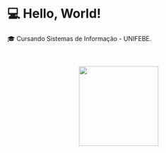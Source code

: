 <h1>💻 Hello, World!</h1>

🎓   Cursando Sistemas de Informação - UNIFEBE.
<br>
<br>
<br>
<div>
<p align="center">
<img height="180em" src="https://github-readme-stats.vercel.app/api/top-langs/?username=claudiorfj&layout=compact&langs_count=7&theme=dracula"/>
  </p>
</div>
